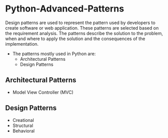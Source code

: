 # Python-Advanced-Patterns
Design patterns are used to represent the pattern used by developers to create software or web application. These patterns are selected based on the requirement analysis. The patterns describe the solution to the problem, when and where to apply the solution and the consequences of the implementation.
* The patterns mostly used in Python are:
    * Architectural Patterns
    * Design Patterns

## Architectural Patterns
* Model View Controller (MVC)

## Design Patterns
* Creational 
* Structural
* Behavioral